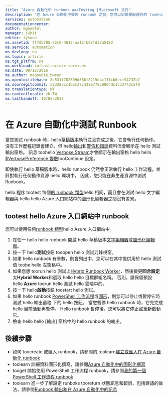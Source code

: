 ```yaml
---
title: "Azure 自動化中 runbook aaaTesting |Microsoft 文件"
description: "在 Azure 自動化中發佈 runbook 之前，您可以如預期般運作的 tooensure 對它進行測試。  本文說明如何 tootest runbook 並檢視其輸出。"
services: automation
documentationcenter: 
author: mgoedtel
manager: jwhit
editor: tysonn
ms.assetid: 7f7db785-52c0-4613-aa12-b02fd32a5182
ms.service: automation
ms.devlang: na
ms.topic: article
ms.tgt_pltfrm: na
ms.workload: infrastructure-services
ms.date: 09/12/2016
ms.author: magoedte;bwren
ms.openlocfilehash: 8c531f702699d586f8215d4c171cb0ecf94732b7
ms.sourcegitcommit: 523283cc1b3c37c428e77850964dc1c33742c5f0
ms.translationtype: MT
ms.contentlocale: zh-TW
ms.lasthandoff: 10/06/2017
---
```

# <a name="testing-a-runbook-in-azure-automation"></a>在 Azure 自動化中測試 Runbook
當您測試 runbook 時，hello[草稿版本](automation-creating-importing-runbook.md#publishing-a-runbook)執行並且完成之後，它會執行任何動作。 沒有工作歷程記錄會建立，但 hello[輸出](automation-runbook-output-and-messages.md#output-stream)和[警告和錯誤](automation-runbook-output-and-messages.md#message-streams)資料流會顯示在 hello 測試輸出窗格。 訊息 toohello [Verbose Stream](automation-runbook-output-and-messages.md#message-streams)才會顯示在輸出窗格 hello hello [$VerbosePreference 變數](automation-runbook-output-and-messages.md#preference-variables)tooContinue 設定。

即使執行 hello 草稿版本時，hello runbook 仍然會正常執行 hello 工作流程，並針對執行任何動作資源 hello 環境中。 因此，您只能在非生產資源中測試 Runbook。

hello 程序 tootest 每個[的 runbook 類型](automation-runbook-types.md)hello 相同，而且會在測試 hello 文字編輯器與 hello hello Azure 入口網站中的圖形化編輯器之間沒有差異。  

## <a name="tootest-a-runbook-in-hello-azure-portal"></a>tootest hello Azure 入口網站中 runbook
您可以使用任何[runbook 類型](automation-runbook-types.md)hello Azure 入口網站中。

1. 在任一 hello hello runbook 開啟 hello 草稿版本[文字編輯器](automation-edit-textual-runbook.md)或[圖形化編輯器](automation-graphical-authoring-intro.md)。
2. 按一下 hello**測試**按鈕 tooopen hello 測試刀鋒視窗。
3. 如果 hello runbook 有參數，則會列出中，您可以在其中提供用於 hello 測試值 toobe hello 左窗格中。
4. 如果您想 toorun hello 測試上[Hybrid Runbook Worker](automation-hybrid-runbook-worker.md)，然後變更**回合設定**太**Hybrid Worker**和選取 hello hello 目標群組名稱。  否則，請保留預設 hello **Azure** toorun hello 測試 hello 雲端中的。
5. 按一下 hello**啟動**按鈕 toostart hello 測試。
6. 如果 hello runbook [PowerShell 工作流程](automation-runbook-types.md#powershell-workflow-runbooks)或[圖形](automation-runbook-types.md#graphical-runbooks)，則您可以停止或暫停它時測試 hello 輸出窗格 下的 hello 按鈕。 當您暫停 hello runbook 時，它先完成 hello 目前活動再暫停。 Hello runbook 暫停後，您可以將它停止或重新啟動它。
7. 檢查 hello hello [輸出] 窗格中的 hello runbook 的輸出。

## <a name="next-steps"></a>後續步驟
* 如何 toocreate 或匯入 runbook，請參閱的 toolearn[建立或匯入在 Azure 自動化 runbook](automation-creating-importing-runbook.md)
* toolearn 詳細資料圖形化撰寫，請參閱[Azure 自動化中的圖形化撰寫](automation-graphical-authoring-intro.md)
* tooget 開始使用 PowerShell 工作流程 runbook，請參閱[我的第一個 PowerShell 工作流程 runbook](automation-first-runbook-textual.md)
* toolearn 進一步了解設定 runboks tooreturn 狀態訊息和錯誤，包括建議的做法，請參閱[Runbook 輸出和在 Azure 自動化中的訊息](automation-runbook-output-and-messages.md)


